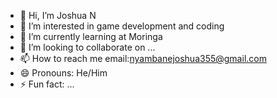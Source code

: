 - 👋 Hi, I’m Joshua N
- 👀 I’m interested in game development and coding
- 🌱 I’m currently learning at Moringa 
- 💞️ I’m looking to collaborate on ...
- 📫 How to reach me email:nyambanejoshua355@gmail.com
- 😄 Pronouns: He/Him
- ⚡ Fun fact: ...

<!---
Nyamsjosh/Nyamsjosh is a ✨ special ✨ repository because its `README.md` (this file) appears on your GitHub profile.
You can click the Preview link to take a look at your changes.
--->
